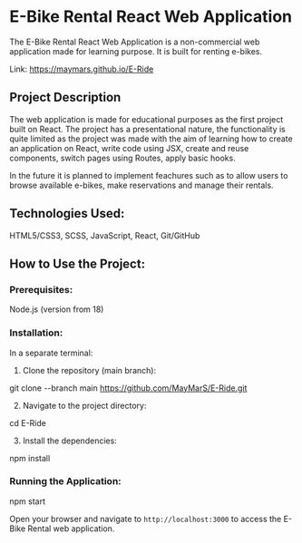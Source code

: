 # E-Bike Rental React Web Application

The E-Bike Rental React Web Application is a non-commercial web application made for learning purpose. It is built for renting e-bikes.

Link: https://maymars.github.io/E-Ride

## Project Description
The web application is made for educational purposes as the first project built on React.
The project has a presentational nature, the functionality is quite limited as the project was made with the aim of learning how to create an application on React, write code using JSX, create and reuse components, switch pages using Routes, apply basic hooks.

In the future it is planned to implement feachures such as to allow users to browse available e-bikes, make reservations and manage their rentals. 

## Technologies Used:
HTML5/CSS3, SCSS, JavaScript, React, Git/GitHub

## How to Use the Project:

### Prerequisites:
Node.js (version from 18)

### Installation:
In a separate terminal:

1. Clone the repository (main branch):

git clone --branch main https://github.com/MayMarS/E-Ride.git

2. Navigate to the project directory:

cd E-Ride

3. Install the dependencies:

npm install

### Running the Application:

npm start

Open your browser and navigate to `http://localhost:3000` to access the E-Bike Rental web application.

